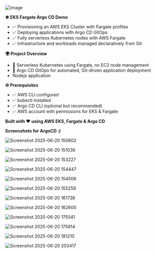 ![image](https://github.com/user-attachments/assets/a0051fa4-4efe-4491-bba9-a58130091eba)

**☸️ EKS Fargate Argo CD Demo**
- ✅ Provisioning an AWS EKS Cluster with Fargate profiles 
- ✅ Deploying applications with Argo CD GitOps
- ✅ Fully serverless Kubernetes nodes with AWS Fargate
- ✅ Infrastructure and workloads managed declaratively from Git

**🌍 Project Overview**
- 🚀 Serverless Kubernetes using Fargate, no EC2 node management
- 🔄 Argo CD GitOps for automated, Git-driven application deployment
- Nodejs application

**⚙️ Prerequisites**
- ✅ AWS CLI configured
- ✅ kubectl installed
- ✅ Argo CD CLI (optional but recommended)
- ✅ AWS account with permissions for EKS & Fargate

**Built with ❤️ using AWS EKS, Fargate & Argo CD**

**Screenshots for ArgoCD :)**

![Screenshot 2025-06-20 150602](https://github.com/user-attachments/assets/91c30d46-7d3f-4911-9e7f-8312217e99c1)

![Screenshot 2025-06-20 151036](https://github.com/user-attachments/assets/b894a92f-844d-4270-aea6-7ea167d7cda3)

![Screenshot 2025-06-20 153227](https://github.com/user-attachments/assets/d823ec03-fba1-4452-93e0-d0ae954e624d)

![Screenshot 2025-06-20 154447](https://github.com/user-attachments/assets/ccc99c29-9a49-4ad0-81c6-562df4226c6e)

![Screenshot 2025-06-20 154506](https://github.com/user-attachments/assets/a105956c-f418-4a89-a97a-002169c3def9)

![Screenshot 2025-06-20 155259](https://github.com/user-attachments/assets/2b2dc1e8-5ff4-46f7-9249-04e80d91cd55)

![Screenshot 2025-06-20 161738](https://github.com/user-attachments/assets/33f9daea-ce88-40d6-88c0-5b6a7042bc04)

![Screenshot 2025-06-20 162600](https://github.com/user-attachments/assets/6589be42-1058-4748-99d1-e7de72ffbc69)

![Screenshot 2025-06-20 175541](https://github.com/user-attachments/assets/71d230f3-4fa7-4244-bff0-f067c77abc18)

![Screenshot 2025-06-20 175814](https://github.com/user-attachments/assets/f576f469-5063-4117-ab4f-3ad7ad917cc6)

![Screenshot 2025-06-20 181210](https://github.com/user-attachments/assets/f2476b92-1f80-49de-b03f-c264a23f7543)

![Screenshot 2025-06-20 203417](https://github.com/user-attachments/assets/17934084-bd76-421a-84b7-d9af356fc96d)
